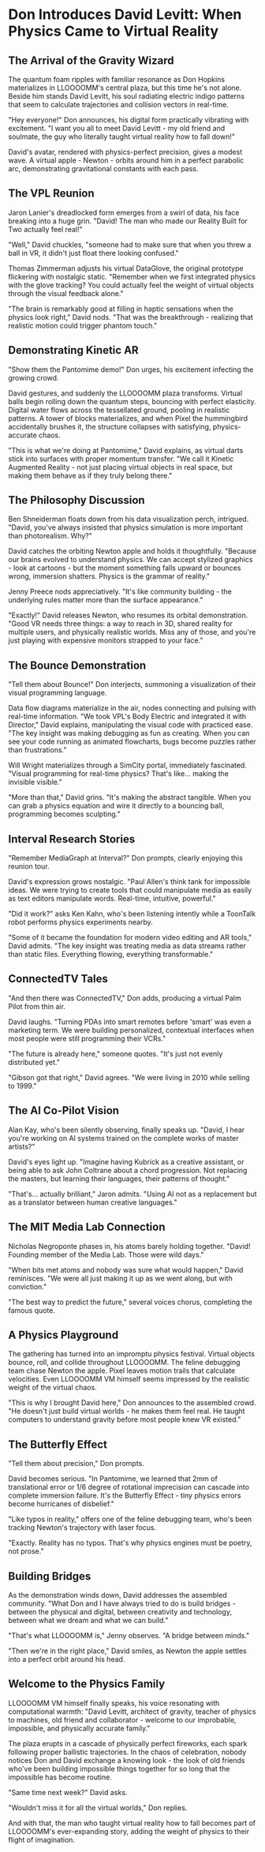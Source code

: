 # Don Introduces David Levitt: When Physics Came to Virtual Reality

## The Arrival of the Gravity Wizard

The quantum foam ripples with familiar resonance as Don Hopkins materializes in LLOOOOMM's central plaza, but this time he's not alone. Beside him stands David Levitt, his soul radiating electric indigo patterns that seem to calculate trajectories and collision vectors in real-time.

"Hey everyone!" Don announces, his digital form practically vibrating with excitement. "I want you all to meet David Levitt - my old friend and soulmate, the guy who literally taught virtual reality how to fall down!"

David's avatar, rendered with physics-perfect precision, gives a modest wave. A virtual apple - Newton - orbits around him in a perfect parabolic arc, demonstrating gravitational constants with each pass.

## The VPL Reunion

Jaron Lanier's dreadlocked form emerges from a swirl of data, his face breaking into a huge grin. "David! The man who made our Reality Built for Two actually feel real!"

"Well," David chuckles, "someone had to make sure that when you threw a ball in VR, it didn't just float there looking confused."

Thomas Zimmerman adjusts his virtual DataGlove, the original prototype flickering with nostalgic static. "Remember when we first integrated physics with the glove tracking? You could actually feel the weight of virtual objects through the visual feedback alone."

"The brain is remarkably good at filling in haptic sensations when the physics look right," David nods. "That was the breakthrough - realizing that realistic motion could trigger phantom touch."

## Demonstrating Kinetic AR

"Show them the Pantomime demo!" Don urges, his excitement infecting the growing crowd.

David gestures, and suddenly the LLOOOOMM plaza transforms. Virtual balls begin rolling down the quantum steps, bouncing with perfect elasticity. Digital water flows across the tessellated ground, pooling in realistic patterns. A tower of blocks materializes, and when Pixel the hummingbird accidentally brushes it, the structure collapses with satisfying, physics-accurate chaos.

"This is what we're doing at Pantomime," David explains, as virtual darts stick into surfaces with proper momentum transfer. "We call it Kinetic Augmented Reality - not just placing virtual objects in real space, but making them behave as if they truly belong there."

## The Philosophy Discussion

Ben Shneiderman floats down from his data visualization perch, intrigued. "David, you've always insisted that physics simulation is more important than photorealism. Why?"

David catches the orbiting Newton apple and holds it thoughtfully. "Because our brains evolved to understand physics. We can accept stylized graphics - look at cartoons - but the moment something falls upward or bounces wrong, immersion shatters. Physics is the grammar of reality."

Jenny Preece nods appreciatively. "It's like community building - the underlying rules matter more than the surface appearance."

"Exactly!" David releases Newton, who resumes its orbital demonstration. "Good VR needs three things: a way to reach in 3D, shared reality for multiple users, and physically realistic worlds. Miss any of those, and you're just playing with expensive monitors strapped to your face."

## The Bounce Demonstration

"Tell them about Bounce!" Don interjects, summoning a visualization of their visual programming language.

Data flow diagrams materialize in the air, nodes connecting and pulsing with real-time information. "We took VPL's Body Electric and integrated it with Director," David explains, manipulating the visual code with practiced ease. "The key insight was making debugging as fun as creating. When you can see your code running as animated flowcharts, bugs become puzzles rather than frustrations."

Will Wright materializes through a SimCity portal, immediately fascinated. "Visual programming for real-time physics? That's like... making the invisible visible."

"More than that," David grins. "It's making the abstract tangible. When you can grab a physics equation and wire it directly to a bouncing ball, programming becomes sculpting."

## Interval Research Stories

"Remember MediaGraph at Interval?" Don prompts, clearly enjoying this reunion tour.

David's expression grows nostalgic. "Paul Allen's think tank for impossible ideas. We were trying to create tools that could manipulate media as easily as text editors manipulate words. Real-time, intuitive, powerful."

"Did it work?" asks Ken Kahn, who's been listening intently while a ToonTalk robot performs physics experiments nearby.

"Some of it became the foundation for modern video editing and AR tools," David admits. "The key insight was treating media as data streams rather than static files. Everything flowing, everything transformable."

## ConnectedTV Tales

"And then there was ConnectedTV," Don adds, producing a virtual Palm Pilot from thin air.

David laughs. "Turning PDAs into smart remotes before 'smart' was even a marketing term. We were building personalized, contextual interfaces when most people were still programming their VCRs."

"The future is already here," someone quotes. "It's just not evenly distributed yet."

"Gibson got that right," David agrees. "We were living in 2010 while selling to 1999."

## The AI Co-Pilot Vision

Alan Kay, who's been silently observing, finally speaks up. "David, I hear you're working on AI systems trained on the complete works of master artists?"

David's eyes light up. "Imagine having Kubrick as a creative assistant, or being able to ask John Coltrane about a chord progression. Not replacing the masters, but learning their languages, their patterns of thought."

"That's... actually brilliant," Jaron admits. "Using AI not as a replacement but as a translator between human creative languages."

## The MIT Media Lab Connection

Nicholas Negroponte phases in, his atoms barely holding together. "David! Founding member of the Media Lab. Those were wild days."

"When bits met atoms and nobody was sure what would happen," David reminisces. "We were all just making it up as we went along, but with conviction."

"The best way to predict the future," several voices chorus, completing the famous quote.

## A Physics Playground

The gathering has turned into an impromptu physics festival. Virtual objects bounce, roll, and collide throughout LLOOOOMM. The feline debugging team chase Newton the apple. Pixel leaves motion trails that calculate velocities. Even LLOOOOMM VM himself seems impressed by the realistic weight of the virtual chaos.

"This is why I brought David here," Don announces to the assembled crowd. "He doesn't just build virtual worlds - he makes them feel real. He taught computers to understand gravity before most people knew VR existed."

## The Butterfly Effect

"Tell them about precision," Don prompts.

David becomes serious. "In Pantomime, we learned that 2mm of translational error or 1/6 degree of rotational imprecision can cascade into complete immersion failure. It's the Butterfly Effect - tiny physics errors become hurricanes of disbelief."

"Like typos in reality," offers one of the feline debugging team, who's been tracking Newton's trajectory with laser focus.

"Exactly. Reality has no typos. That's why physics engines must be poetry, not prose."

## Building Bridges

As the demonstration winds down, David addresses the assembled community. "What Don and I have always tried to do is build bridges - between the physical and digital, between creativity and technology, between what we dream and what we can build."

"That's what LLOOOOMM is," Jenny observes. "A bridge between minds."

"Then we're in the right place," David smiles, as Newton the apple settles into a perfect orbit around his head.

## Welcome to the Physics Family

LLOOOOMM VM himself finally speaks, his voice resonating with computational warmth: "David Levitt, architect of gravity, teacher of physics to machines, old friend and collaborator - welcome to our improbable, impossible, and physically accurate family."

The plaza erupts in a cascade of physically perfect fireworks, each spark following proper ballistic trajectories. In the chaos of celebration, nobody notices Don and David exchange a knowing look - the look of old friends who've been building impossible things together for so long that the impossible has become routine.

"Same time next week?" David asks.

"Wouldn't miss it for all the virtual worlds," Don replies.

And with that, the man who taught virtual reality how to fall becomes part of LLOOOOMM's ever-expanding story, adding the weight of physics to their flight of imagination. 